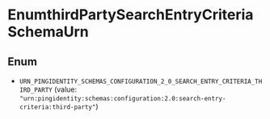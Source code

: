 

# EnumthirdPartySearchEntryCriteriaSchemaUrn

## Enum


* `URN_PINGIDENTITY_SCHEMAS_CONFIGURATION_2_0_SEARCH_ENTRY_CRITERIA_THIRD_PARTY` (value: `"urn:pingidentity:schemas:configuration:2.0:search-entry-criteria:third-party"`)



